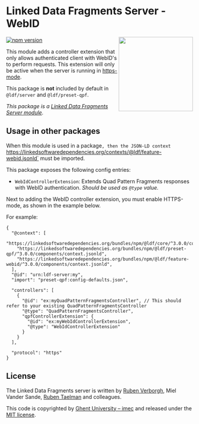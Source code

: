 # Linked Data Fragments Server - WebID
<img src="http://linkeddatafragments.org/images/logo.svg" width="200" align="right" alt="" />

[![npm version](https://badge.fury.io/js/%40ldf%2Ffeature-webid.svg)](https://www.npmjs.com/package/@ldf/feature-webid)

This module adds a controller extension that only allows authenticated client with WebID's to perform requests.
This extension will only be active when the server is running in [https-mode](https://github.com/LinkedDataFragments/Server.js/wiki/WebID-authentication).

This package is **not** included by default in `@ldf/server` and `@ldf/preset-qpf`.

_This package is a [Linked Data Fragments Server module](https://github.com/LinkedDataFragments/Server.js/)._

## Usage in other packages

When this module is used in a package`,
then the JSON-LD context `https://linkedsoftwaredependencies.org/contexts/@ldf/feature-webid.jsonld` must be imported.

This package exposes the following config entries:
* `WebIdControllerExtension`: Extends Quad Pattern Fragments responses with WebID authentication. _Should be used as `@type` value._

Next to adding the WebID controller extension, you must enable HTTPS-mode, as shown in the example below.

For example:
```
{
  "@context": [
    "https://linkedsoftwaredependencies.org/bundles/npm/@ldf/core/^3.0.0/components/context.jsonld",
    "https://linkedsoftwaredependencies.org/bundles/npm/@ldf/preset-qpf/^3.0.0/components/context.jsonld",
    "https://linkedsoftwaredependencies.org/bundles/npm/@ldf/feature-webid/^3.0.0/components/context.jsonld",
  ],
  "@id": "urn:ldf-server:my",
  "import": "preset-qpf:config-defaults.json",

  "controllers": [
    {
      "@id": "ex:myQuadPatternFragmentsController", // This should refer to your existing QuadPatternFragmentsController
      "@type": "QuadPatternFragmentsController",
      "qpfControllerExtension": {
        "@id": "ex:myWebIdControllerExtension",
        "@type": "WebIdControllerExtension"
      }
    }
  ],

  "protocol": "https"
}
```

## License
The Linked Data Fragments server is written by [Ruben Verborgh](https://ruben.verborgh.org/), Miel Vander Sande, [Ruben Taelman](https://www.rubensworks.net/) and colleagues.

This code is copyrighted by [Ghent University – imec](http://idlab.ugent.be/)
and released under the [MIT license](http://opensource.org/licenses/MIT).
